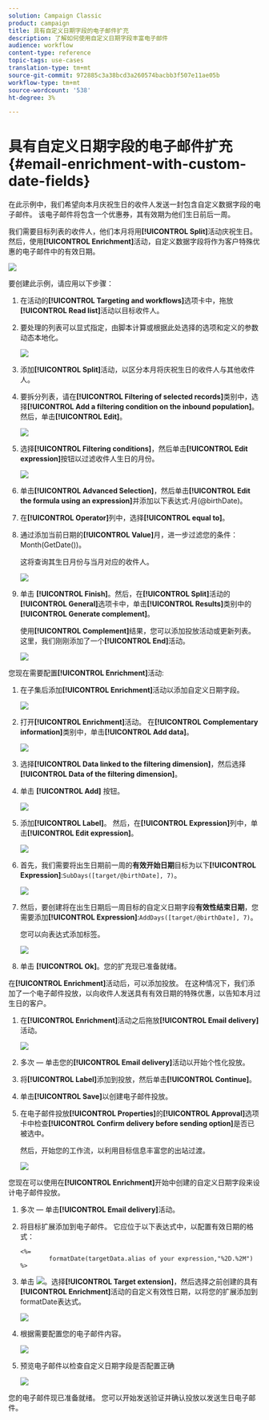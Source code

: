 ```yaml
---
solution: Campaign Classic
product: campaign
title: 具有自定义日期字段的电子邮件扩充
description: 了解如何使用自定义日期字段丰富电子邮件
audience: workflow
content-type: reference
topic-tags: use-cases
translation-type: tm+mt
source-git-commit: 972885c3a38bcd3a260574bacbb3f507e11ae05b
workflow-type: tm+mt
source-wordcount: '538'
ht-degree: 3%

---
```



# 具有自定义日期字段的电子邮件扩充{#email-enrichment-with-custom-date-fields}

在此示例中，我们希望向本月庆祝生日的收件人发送一封包含自定义数据字段的电子邮件。 该电子邮件将包含一个优惠券，其有效期为他们生日前后一周。

我们需要目标列表的收件人，他们本月将用&#x200B;**[!UICONTROL Split]**&#x200B;活动庆祝生日。 然后，使用&#x200B;**[!UICONTROL Enrichment]**&#x200B;活动，自定义数据字段将作为客户特殊优惠的电子邮件中的有效日期。

![](assets/uc_enrichment.png)

要创建此示例，请应用以下步骤：

1. 在活动的&#x200B;**[!UICONTROL Targeting and workflows]**&#x200B;选项卡中，拖放&#x200B;**[!UICONTROL Read list]**&#x200B;活动以目标收件人。
1. 要处理的列表可以显式指定，由脚本计算或根据此处选择的选项和定义的参数动态本地化。

   ![](assets/uc_enrichment_1.png)

1. 添加&#x200B;**[!UICONTROL Split]**&#x200B;活动，以区分本月将庆祝生日的收件人与其他收件人。
1. 要拆分列表，请在&#x200B;**[!UICONTROL Filtering of selected records]**&#x200B;类别中，选择&#x200B;**[!UICONTROL Add a filtering condition on the inbound population]**。 然后，单击&#x200B;**[!UICONTROL Edit]**。

   ![](assets/uc_enrichment_2.png)

1. 选择&#x200B;**[!UICONTROL Filtering conditions]**，然后单击&#x200B;**[!UICONTROL Edit expression]**&#x200B;按钮以过滤收件人生日的月份。

   ![](assets/uc_enrichment_3.png)

1. 单击&#x200B;**[!UICONTROL Advanced Selection]**，然后单击&#x200B;**[!UICONTROL Edit the formula using an expression]**&#x200B;并添加以下表达式:月(@birthDate)。
1. 在&#x200B;**[!UICONTROL Operator]**&#x200B;列中，选择&#x200B;**[!UICONTROL equal to]**。
1. 通过添加当前日期的&#x200B;**[!UICONTROL Value]**&#x200B;月，进一步过滤您的条件：Month(GetDate())。

   这将查询其生日月份与当月对应的收件人。

   ![](assets/uc_enrichment_4.png)

1. 单击 **[!UICONTROL Finish]**。然后，在&#x200B;**[!UICONTROL Split]**&#x200B;活动的&#x200B;**[!UICONTROL General]**&#x200B;选项卡中，单击&#x200B;**[!UICONTROL Results]**&#x200B;类别中的&#x200B;**[!UICONTROL Generate complement]**。

   使用&#x200B;**[!UICONTROL Complement]**&#x200B;结果，您可以添加投放活动或更新列表。 这里，我们刚刚添加了一个&#x200B;**[!UICONTROL End]**&#x200B;活动。

   ![](assets/uc_enrichment_6.png)

您现在需要配置&#x200B;**[!UICONTROL Enrichment]**&#x200B;活动:

1. 在子集后添加&#x200B;**[!UICONTROL Enrichment]**&#x200B;活动以添加自定义日期字段。

   ![](assets/uc_enrichment_7.png)

1. 打开&#x200B;**[!UICONTROL Enrichment]**&#x200B;活动。 在&#x200B;**[!UICONTROL Complementary information]**&#x200B;类别中，单击&#x200B;**[!UICONTROL Add data]**。

   ![](assets/uc_enrichment_8.png)

1. 选择&#x200B;**[!UICONTROL Data linked to the filtering dimension]**，然后选择&#x200B;**[!UICONTROL Data of the filtering dimension]**。
1. 单击 **[!UICONTROL Add]** 按钮。

   ![](assets/uc_enrichment_9.png)

1. 添加&#x200B;**[!UICONTROL Label]**。 然后，在&#x200B;**[!UICONTROL Expression]**&#x200B;列中，单击&#x200B;**[!UICONTROL Edit expression]**。

   ![](assets/uc_enrichment_10.png)

1. 首先，我们需要将出生日期前一周的&#x200B;**有效开始日期**&#x200B;目标为以下&#x200B;**[!UICONTROL Expression]**:`SubDays([target/@birthDate], 7)`。

   ![](assets/uc_enrichment_11.png)

1. 然后，要创建将在出生日期后一周目标的自定义日期字段&#x200B;**有效性结束日期**，您需要添加&#x200B;**[!UICONTROL Expression]**:`AddDays([target/@birthDate], 7)`。

   您可以向表达式添加标签。

   ![](assets/uc_enrichment_12.png)

1. 单击 **[!UICONTROL Ok]**。您的扩充现已准备就绪。

在&#x200B;**[!UICONTROL Enrichment]**&#x200B;活动后，可以添加投放。 在这种情况下，我们添加了一个电子邮件投放，以向收件人发送具有有效日期的特殊优惠，以告知本月过生日的客户。

1. 在&#x200B;**[!UICONTROL Enrichment]**&#x200B;活动之后拖放&#x200B;**[!UICONTROL Email delivery]**&#x200B;活动。

   ![](assets/uc_enrichment_15.png)

1. 多次 — 单击您的&#x200B;**[!UICONTROL Email delivery]**&#x200B;活动以开始个性化投放。
1. 将&#x200B;**[!UICONTROL Label]**&#x200B;添加到投放，然后单击&#x200B;**[!UICONTROL Continue]**。
1. 单击&#x200B;**[!UICONTROL Save]**&#x200B;以创建电子邮件投放。
1. 在电子邮件投放&#x200B;**[!UICONTROL Properties]**&#x200B;的&#x200B;**[!UICONTROL Approval]**&#x200B;选项卡中检查&#x200B;**[!UICONTROL Confirm delivery before sending option]**&#x200B;是否已被选中。

   然后，开始您的工作流，以利用目标信息丰富您的出站过渡。

   ![](assets/uc_enrichment_18.png)

您现在可以使用在&#x200B;**[!UICONTROL Enrichment]**&#x200B;开始中创建的自定义日期字段来设计电子邮件投放。

1. 多次 — 单击&#x200B;**[!UICONTROL Email delivery]**&#x200B;活动。
1. 将目标扩展添加到电子邮件。 它应位于以下表达式中，以配置有效日期的格式：

   ```
   <%=
           formatDate(targetData.alias of your expression,"%2D.%2M")  %>
   ```

1. 单击 ![](assets/uc_enrichment_16.png)。选择&#x200B;**[!UICONTROL Target extension]**，然后选择之前创建的具有&#x200B;**[!UICONTROL Enrichment]**&#x200B;活动的自定义有效性日期，以将您的扩展添加到formatDate表达式。

   ![](assets/uc_enrichment_19.png)

1. 根据需要配置您的电子邮件内容。

   ![](assets/uc_enrichment_17.png)

1. 预览电子邮件以检查自定义日期字段是否配置正确

   ![](assets/uc_enrichment_20.png)

您的电子邮件现已准备就绪。 您可以开始发送验证并确认投放以发送生日电子邮件。

